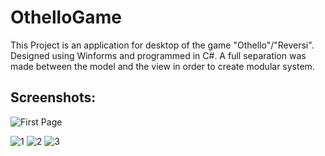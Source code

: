 # OthelloGame

This Project is an application for desktop of the game "Othello"/"Reversi".
Designed using Winforms and programmed in C#.
A full separation was made between the model and the view in order to create modular system.

## Screenshots:
![First Page](https://user-images.githubusercontent.com/55482825/75816065-26c64c80-5d9d-11ea-8c9e-828a1740e7df.JPG)

![1](https://user-images.githubusercontent.com/55482825/75816047-1ca44e00-5d9d-11ea-90ef-ffc36d0812d6.JPG)
![2](https://user-images.githubusercontent.com/55482825/75816057-229a2f00-5d9d-11ea-802d-e37d78a2a803.JPG)
![3](https://user-images.githubusercontent.com/55482825/75816062-2463f280-5d9d-11ea-891c-be561e8d2b32.JPG)
